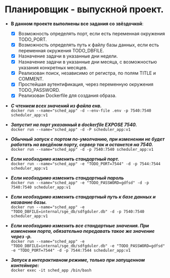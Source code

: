 <div align="center"> <h1 align="center"> Планировщик - выпускной проект. </h1> </div>

 
- __В данном проекте выполнены все задания со звёздочкой__:
    - [x] Возможность определять порт, если есть переменная окружения TODO_PORT.
    - [x] Возможность определять путь к файлу базы данных, если есть переменная окружения TODO_DBFILE.
    - [x] Назначение задачи в указанные дни недели.
    - [x] Назначение задачи в указанные дни месяца, с возможностью указания конкретных месяцев.
    - [x] Реализован поиск, независимо от регистра, по полям TITLE и COMMENT.
    - [x] Простейшая аутентификация, через переменную окружения TODO_PASSWORD.
    - [x] Реализован Dockerfile для создания образа.

- ___С чтением всех значений из файла енв.___\
```docker run --name="sched_app" -d --env-file .env -p 7540:7540 scheduler_app:v1```

- ___Запустит на порт указанный в dockerfile EXPOSE 7540.___\
```docker run --name="sched_app" -d -P scheduler_app:v1```

- ___Обычный запуск с портом по-умолчанию, при изменении не будет работать на введёном порту, сервер так и останется на 7540.___\
```docker run --name="sched_app" -d -p 7540:7540 scheduler_app:v1```

- ___Если необходимо изменить стандартный порт.___\
```docker run --name="sched_app" -e "TODO_PORT=7544" -d -p 7544:7544 scheduler_app:v1```

- ___Если необходимо изменить стандартный пароль___\
```docker run --name="sched_app" -e "TODO_PASSWORD=gdfsd" -d -p 7540:7540 scheduler_app:v1```

- ___Если необходимо изменить стандартный путь к базе данных и название базы.___\
```docker run --name="sched_app" -e "TODO_DBFILE=internal/sge_db/sdfgduler.db" -d -p 7540:7540 scheduler_app:v1```

- ___Если необходимо изменить все стандартные значения. При изменении порта, обязательно передавать такое же значение через -p.___\
```docker run --name="sched_app" -e "TODO_DBFILE=internal/sge_db/sdfgduler.db" -e "TODO_PASSWORD=gdfsd" -e "TODO_PORT=7544" -d -p 7544:7544 scheduler_app:v1```

- ___Запуск в интерактивном режиме, только при запущенном контейнере:___\
```docker exec -it sched_app /bin/bash```
